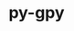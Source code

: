 ---
title: "py-gpy"
layout: cache
categories: [package, develop]
meta: {"versions": ["1.9.9"], "compilers": ["gcc@=11.1.0"], "oss": ["ubuntu20.04"], "platforms": ["linux"], "targets": ["ppc64le", "x86_64_v3"], "stacks": ["e4s", "e4s-power", "root"], "num_specs": 10, "num_specs_by_stack": {"root": 10, "e4s-power": 6, "e4s": 4}}
spec_details: [{"hash": "pqgluoh2mxytn2urspnytjfrd2yagfpm", "compiler": "gcc@=11.1.0", "versions": ["1.9.9"], "os": "ubuntu20.04", "platform": "linux", "target": "ppc64le", "variants": ["build_system=python_pip"], "stacks": ["root", "e4s-power"], "size": "-", "tarball": "https://binaries.spack.io/develop/build_cache/linux-ubuntu20.04-ppc64le/gcc-11.1.0/py-gpy-1.9.9/linux-ubuntu20.04-ppc64le-gcc-11.1.0-py-gpy-1.9.9-pqgluoh2mxytn2urspnytjfrd2yagfpm.spack"}, {"hash": "du53cxazononqpg5qhesu5hvffvudukc", "compiler": "gcc@=11.1.0", "versions": ["1.9.9"], "os": "ubuntu20.04", "platform": "linux", "target": "ppc64le", "variants": ["build_system=python_pip"], "stacks": ["root", "e4s-power"], "size": "-", "tarball": "https://binaries.spack.io/develop/build_cache/linux-ubuntu20.04-ppc64le/gcc-11.1.0/py-gpy-1.9.9/linux-ubuntu20.04-ppc64le-gcc-11.1.0-py-gpy-1.9.9-du53cxazononqpg5qhesu5hvffvudukc.spack"}, {"hash": "hxg4ixbixhve7mxbmymb64is65g5kuy7", "compiler": "gcc@=11.1.0", "versions": ["1.9.9"], "os": "ubuntu20.04", "platform": "linux", "target": "ppc64le", "variants": ["build_system=python_pip"], "stacks": ["root", "e4s-power"], "size": "-", "tarball": "https://binaries.spack.io/develop/build_cache/linux-ubuntu20.04-ppc64le/gcc-11.1.0/py-gpy-1.9.9/linux-ubuntu20.04-ppc64le-gcc-11.1.0-py-gpy-1.9.9-hxg4ixbixhve7mxbmymb64is65g5kuy7.spack"}, {"hash": "533otxwlvslokouh4umr6fdaevj3qyb7", "compiler": "gcc@=11.1.0", "versions": ["1.9.9"], "os": "ubuntu20.04", "platform": "linux", "target": "ppc64le", "variants": ["build_system=python_pip"], "stacks": ["root", "e4s-power"], "size": "-", "tarball": "https://binaries.spack.io/develop/build_cache/linux-ubuntu20.04-ppc64le/gcc-11.1.0/py-gpy-1.9.9/linux-ubuntu20.04-ppc64le-gcc-11.1.0-py-gpy-1.9.9-533otxwlvslokouh4umr6fdaevj3qyb7.spack"}, {"hash": "e5gx75srnquxuk55q66l3xfqom26f226", "compiler": "gcc@=11.1.0", "versions": ["1.9.9"], "os": "ubuntu20.04", "platform": "linux", "target": "ppc64le", "variants": ["build_system=python_pip"], "stacks": ["root", "e4s-power"], "size": "-", "tarball": "https://binaries.spack.io/develop/build_cache/linux-ubuntu20.04-ppc64le/gcc-11.1.0/py-gpy-1.9.9/linux-ubuntu20.04-ppc64le-gcc-11.1.0-py-gpy-1.9.9-e5gx75srnquxuk55q66l3xfqom26f226.spack"}, {"hash": "2pucxjdjy7ngoh7mjw73ahqizx5huqt2", "compiler": "gcc@=11.1.0", "versions": ["1.9.9"], "os": "ubuntu20.04", "platform": "linux", "target": "ppc64le", "variants": ["build_system=python_pip"], "stacks": ["root", "e4s-power"], "size": "-", "tarball": "https://binaries.spack.io/develop/build_cache/linux-ubuntu20.04-ppc64le/gcc-11.1.0/py-gpy-1.9.9/linux-ubuntu20.04-ppc64le-gcc-11.1.0-py-gpy-1.9.9-2pucxjdjy7ngoh7mjw73ahqizx5huqt2.spack"}, {"hash": "5tbnzth5thtv6lnky4obnuxafrshhdsb", "compiler": "gcc@=11.1.0", "versions": ["1.9.9"], "os": "ubuntu20.04", "platform": "linux", "target": "x86_64_v3", "variants": ["build_system=python_pip"], "stacks": ["e4s", "root"], "size": "-", "tarball": "https://binaries.spack.io/develop/build_cache/linux-ubuntu20.04-x86_64_v3/gcc-11.1.0/py-gpy-1.9.9/linux-ubuntu20.04-x86_64_v3-gcc-11.1.0-py-gpy-1.9.9-5tbnzth5thtv6lnky4obnuxafrshhdsb.spack"}, {"hash": "qxjtbrai6asygprebh7it6usmjkjvnvw", "compiler": "gcc@=11.1.0", "versions": ["1.9.9"], "os": "ubuntu20.04", "platform": "linux", "target": "x86_64_v3", "variants": ["build_system=python_pip"], "stacks": ["e4s", "root"], "size": "-", "tarball": "https://binaries.spack.io/develop/build_cache/linux-ubuntu20.04-x86_64_v3/gcc-11.1.0/py-gpy-1.9.9/linux-ubuntu20.04-x86_64_v3-gcc-11.1.0-py-gpy-1.9.9-qxjtbrai6asygprebh7it6usmjkjvnvw.spack"}, {"hash": "zkbmhpx6ha5mypmn3vnnc4ytzbhqylpm", "compiler": "gcc@=11.1.0", "versions": ["1.9.9"], "os": "ubuntu20.04", "platform": "linux", "target": "x86_64_v3", "variants": ["build_system=python_pip"], "stacks": ["e4s", "root"], "size": "-", "tarball": "https://binaries.spack.io/develop/build_cache/linux-ubuntu20.04-x86_64_v3/gcc-11.1.0/py-gpy-1.9.9/linux-ubuntu20.04-x86_64_v3-gcc-11.1.0-py-gpy-1.9.9-zkbmhpx6ha5mypmn3vnnc4ytzbhqylpm.spack"}, {"hash": "zuewoiz7ld5tievmgftiv5kszid6i4mb", "compiler": "gcc@=11.1.0", "versions": ["1.9.9"], "os": "ubuntu20.04", "platform": "linux", "target": "x86_64_v3", "variants": ["build_system=python_pip"], "stacks": ["e4s", "root"], "size": "-", "tarball": "https://binaries.spack.io/develop/build_cache/linux-ubuntu20.04-x86_64_v3/gcc-11.1.0/py-gpy-1.9.9/linux-ubuntu20.04-x86_64_v3-gcc-11.1.0-py-gpy-1.9.9-zuewoiz7ld5tievmgftiv5kszid6i4mb.spack"}]
---
